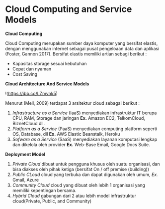 # Cloud Computing and Service Models

**Cloud Computing**

Cloud Computing merupakan sumber daya komputer yang bersifat elastis, dengan menggunakan internet sebagai pusat pengeloaan data dan aplikasi (Foster, Gannon 2017). Bersifat elastis memiliki artian sebagi berikut :

* Kapasitas storage sesuai kebutuhan
* Cepat dan nyaman
* Cost Saving

**Cloud Architecture And Service Models**

!(https://ibb.co/LZmvnk5)

Menurut (Mell, 2009) terdapat 3 arsitektur cloud sebagai berikut :

1. *Infrastructure as a Service* (IaaS) menyediakan infrastruktur IT berupa CPU, RAM, Storage dan jaringan **Ex.** Amazon EC2, TelkomCloud, BiznetCloud dll.
2. *Platform as a Service* (PaaS) menyediakan computing platform seperti OS, Database, dll **Ex.** AWS Elastic Beanstalk, Heroku
3. *Sofware as a Service* (SaaS) menyediakan layanan komputasi lengkap dan dikelola oleh provider **Ex.** Web-Base Email, Google Docs Suite.


**Deployment Model**
1. *Private Cloud* dibuat untuk pengguna khusus oleh suatu organisasi, dan bisa diakses oleh pihak ketiga (bersifat On / off premise (building))
2. *Public CLoud* cloud yang terbuka dan dapat digunakan oleh umum, *Ex.* Gmail, Azure
3. *Community Cloud* cloud yang dibuat oleh lebih 1 organisasi yang memiliki kepentingan bersama.
4. *Hybrid Cloud* gabungan dari 2 atau lebih model infrastruktur cloud(Private, Public, and Community)
